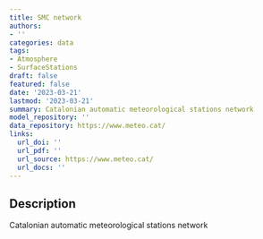 ```yaml
---
title: SMC network
authors:
- ''
categories: data
tags:
- Atmosphere
- SurfaceStations
draft: false
featured: false
date: '2023-03-21'
lastmod: '2023-03-21'
summary: Catalonian automatic meteorological stations network
model_repository: ''
data_repository: https://www.meteo.cat/
links:
  url_doi: ''
  url_pdf: ''
  url_source: https://www.meteo.cat/
  url_docs: ''
---
```


## Description

Catalonian automatic meteorological stations network

